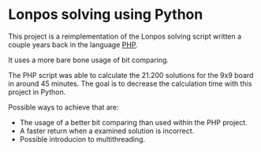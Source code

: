 Lonpos solving using Python
===========================

This project is a reimplementation of the Lonpos solving script
written a couple years back in the language [PHP](https://github.com/wimulkeman/PHP_Lonpos_solver).

It uses a more bare bone usage of bit comparing.

The PHP script was able to calculate the 21.200 solutions
for the 9x9 board in around 45 minutes. The goal is to
decrease the calculation time with this project in Python.

Possible ways to achieve that are:
- The usage of a better bit comparing than used within
the PHP project.
- A faster return when a examined solution is incorrect.
- Possible introducion to multithreading.
